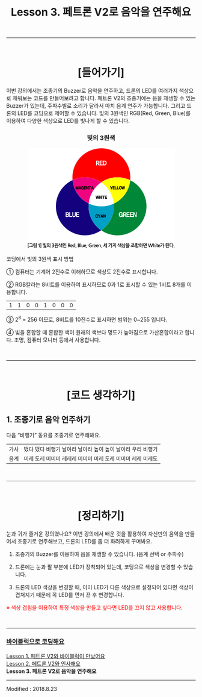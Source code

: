<br>

<div align="center">
    <h1>Lesson 3. 페트론 V2로 음악을 연주해요</h1>
</div>

<br>

---

<br>


<div align="center">
    <h1>[들어가기]</h1>
</div>

이번 강의에서는 조종기의 Buzzer로 음악을 연주하고, 드론의 LED를 여러가지 색상으로 채워보는 코드를 만들어보려고 합니다. 페트론 V2의 조종기에는 음을 재생할 수 있는 Buzzer가 있는데, 주파수별로 소리가 달라서 마치 음계 연주가 가능합니다. 그리고 드론의 LED를 코딩으로 제어할 수 있습니다. 빛의 3원색인 RGB(Red, Green, Blue)를 이용하여 다양한 색상으로 LED를 빛나게 할 수 있습니다.

<div align="center">
    <h3>빛의 3원색</h3>
    <img src="images/image31.gif" alt="빛의 3원색">
</div>

코딩에서 빛의 3원색 표시 방법

① 컴퓨터는 기계어 2진수로 이해하므로 색상도 2진수로 표시합니다.

② RGB칼라는 8비트를 이용하여 표시하므로 0과 1로 표시할 수 있는 1비트 8개를 이용합니다.


<div align="center">
    <table>
        <tr>
            <td>1</td>
            <td>1</td>
            <td>0</td>
            <td>0</td>
            <td>1</td>
            <td>0</td>
            <td>0</td>
            <td>0</td>
        </tr>
    </table>
</div>

③ 2<sup>8</sup> = 256 이므로, 8비트를 10진수로 표시하면 범위는 0~255 입니다.

④ 빛을 혼합할 때 혼합한 색이 원래의 색보다 명도가 높아짐으로 가산혼합이라고 합니다. 조명, 컴퓨터 모니터 등에서 사용합니다.


<br>

---

<br>


<div align="center">
    <h1>[코드 생각하기]</h1>
</div>

<h2> 1. 조종기로 음악 연주하기</h2>

다음 “비행기” 동요를 조종기로 연주해봐요.

<div align="center">
    <table>
        <tr>
            <td>가사</td>
            <td>떴다 떴다 비행기 날아라 날아라 높이 높이 날아라 우리 비행기</td>
        </tr>
        <tr>
            <td>음계</td>
            <td>미레 도레 미미미 레레레 미미미 미레 도레 미미미 레레 미레도</td>
        </tr>
    </table>
</div>


<br>

---

<br>


<div align="center">
    <h1>[정리하기]</h1>
</div>

눈과 귀가 즐거운 강의였나요? 이번 강의에서 배운 것을 활용하여 자신만의 음악을 만들어서 조종기로 연주해보고, 드론의 LED를 좀 더 화려하게 꾸며봐요.

1. 조종기의 Buzzer를 이용하여 음을 재생할 수 있습니다. (음계 선택 or 주파수)

2. 드론에는 눈과 팔 부분에 LED가 장착되어 있는데, 코딩으로 색상을 변경할 수 있습니다.

3. 드론의 LED 색상을 변경할 때, 이미 LED가 다른 색상으로 설정되어 있다면 색상이 겹쳐지기 때문에 꼭 LED를 먼저 끈 후 변경합니다.

<font color="red">※ 색상 겹침을 이용하여 특정 색상을 만들고 싶다면 LED를 끄지 않고 사용합니다.</font>


<br>

---

<a href="../index.md"><h3>바이블럭으로 코딩해요</h3></a>

 [Lesson 1. 페트론 V2와 바이블럭이 만났어요](lesson1)<br>
 [Lesson 2. 페트론 V2와 인사해요](lesson2)<br>
 **Lesson 3. 페트론 V2로 음악을 연주해요**

---

Modified : 2018.8.23